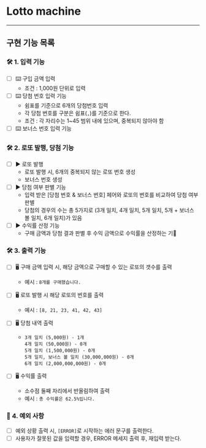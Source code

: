 # Lotto machine

---

## 구현 기능 목록

### 🛠 1. ️입력 기능
- [ ] ⌨️ 구입 금액 입력
    - 조건 : 1,000원 단위로 입력
- [ ] ⌨️ 당첨 번호 입력 기능
    - 쉼표를 기준으로 6개의 당첨번호 입력
    - 각 당첨 번호를 구분은 쉼표(`,`)를 기준으로 한다.
    - 조건 : 각 자리수는 1~45 범위 내에 있으며, 중복되지 않아야 함
- [ ] ⌨️ 보너스 번호 입력 기능

### 🛠 2. 로또 발행, 당첨 기능
- [ ] ▶️ 로또 발행
    - 로또 발행 시, 6개의 중복되지 않는 로또 번호 생성
    - 보너스 번호 생성
- [ ] ▶️ 당첨 여부 판별 기능
    - 입력 받은 [당첨 번호 & 보너스 번호] 페어와 로또의 번호를 비교하여 당첨 여부 판별
    - 당첨의 경우의 수는 총 5가지로 (3개 일치, 4개 일치, 5개 일치, 5개 + 보너스 볼 일치, 6개 일치)가 있음
- [ ] ▶️ 수익률 산정 기능
    - 구매 금액과 당첨 결과 판별 후 수익 금액으로 수익률을 산정하는 기🚨

### 🛠 3. 출력 기능
- [ ] 🖥️ 구매 금액 입력 시, 해당 금액으로 구매할 수 있는 로또의 갯수를 출력
    - 예시 : `8개를 구매했습니다.`
- [ ] 🖥️ 로또 발행 시 해당 로또의 번호를 출력
    - 예시 : `[8, 21, 23, 41, 42, 43]`
- [ ] 🖥 당첨 내역 출력
    - ```
      3개 일치 (5,000원) - 1개
      4개 일치 (50,000원) - 0개
      5개 일치 (1,500,000원) - 0개
      5개 일치, 보너스 볼 일치 (30,000,000원) - 0개
      6개 일치 (2,000,000,000원) - 0개 
      ```

- [ ] 🖥 수익률 출력
    - 소수점 둘째 자리에서 반올림하여 출력
    - 예시 : `총 수익률은 62.5%입니다.`

### 🚨 4. 예외 사항
- [ ] 예외 상황 출력 시, `[ERROR]`로 시작하는 에러 문구를 출력한다.
- [ ] 사용자가 잘못된 값을 입력할 경우, ERROR 메세지 출력 후, 재입력 받는다.